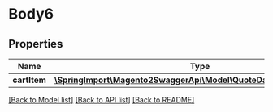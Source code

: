 # Body6

## Properties
Name | Type | Description | Notes
------------ | ------------- | ------------- | -------------
**cartItem** | [**\SpringImport\Magento2SwaggerApi\Model\QuoteDataCartItemInterface**](QuoteDataCartItemInterface.md) |  | 

[[Back to Model list]](../README.md#documentation-for-models) [[Back to API list]](../README.md#documentation-for-api-endpoints) [[Back to README]](../README.md)


